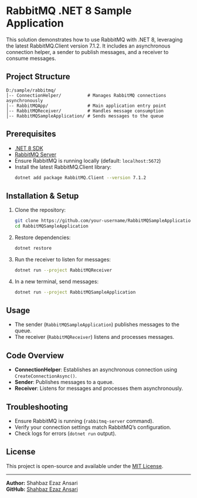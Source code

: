 # RabbitMQ .NET 8 Sample Application

This solution demonstrates how to use RabbitMQ with .NET 8, leveraging the latest RabbitMQ.Client version 7.1.2. It includes an asynchronous connection helper, a sender to publish messages, and a receiver to consume messages.

## Project Structure

```
D:/sample/rabbitmq/
│-- ConnectionHelper/          # Manages RabbitMQ connections asynchronously
│-- RabbitMQApp/               # Main application entry point
│-- RabbitMQReceiver/          # Handles message consumption
│-- RabbitMQSampleApplication/ # Sends messages to the queue
```

## Prerequisites
- [.NET 8 SDK](https://dotnet.microsoft.com/en-us/download/dotnet/8.0)
- [RabbitMQ Server](https://www.rabbitmq.com/download.html)
- Ensure RabbitMQ is running locally (default: `localhost:5672`)
- Install the latest RabbitMQ.Client library:
  ```sh
  dotnet add package RabbitMQ.Client --version 7.1.2
  ```

## Installation & Setup
1. Clone the repository:
   ```sh
   git clone https://github.com/your-username/RabbitMQSampleApplication.git
   cd RabbitMQSampleApplication
   ```
2. Restore dependencies:
   ```sh
   dotnet restore
   ```
3. Run the receiver to listen for messages:
   ```sh
   dotnet run --project RabbitMQReceiver
   ```
4. In a new terminal, send messages:
   ```sh
   dotnet run --project RabbitMQSampleApplication
   ```

## Usage
- The sender (`RabbitMQSampleApplication`) publishes messages to the queue.
- The receiver (`RabbitMQReceiver`) listens and processes messages.

## Code Overview
- **ConnectionHelper**: Establishes an asynchronous connection using `CreateConnectionAsync()`.
- **Sender**: Publishes messages to a queue.
- **Receiver**: Listens for messages and processes them asynchronously.

## Troubleshooting
- Ensure RabbitMQ is running (`rabbitmq-server` command).
- Verify your connection settings match RabbitMQ’s configuration.
- Check logs for errors (`dotnet run` output).

## License
This project is open-source and available under the [MIT License](LICENSE).

---
**Author:** Shahbaz Ezaz Ansari  
**GitHub:** [Shahbaz Ezaz Ansari](https://github.com/shahbazezaz/)

